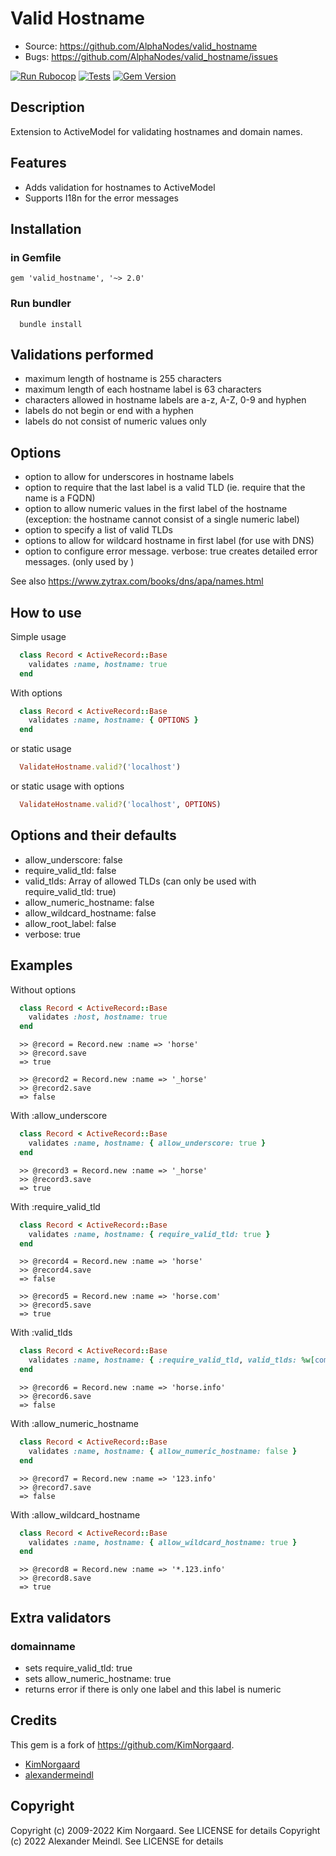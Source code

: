 # Valid Hostname

* Source: <https://github.com/AlphaNodes/valid_hostname>
* Bugs:   <https://github.com/AlphaNodes/valid_hostname/issues>

[![Run Rubocop](https://github.com/AlphaNodes/valid_hostname/actions/workflows/rubocop.yml/badge.svg)](https://github.com/AlphaNodes/valid_hostname/actions/workflows/rubocop.yml) [![Tests](https://github.com/AlphaNodes/valid_hostname/actions/workflows/tests.yml/badge.svg)](https://github.com/AlphaNodes/valid_hostname/actions/workflows/tests.yml) [![Gem Version](https://badge.fury.io/rb/valid_hostname.png)](http://badge.fury.io/rb/valid_hostname)

## Description

Extension to ActiveModel for validating hostnames and domain names.

## Features

* Adds validation for hostnames to ActiveModel
* Supports I18n for the error messages

## Installation

### in Gemfile

```Gemfile
gem 'valid_hostname', '~> 2.0'
```

### Run bundler

```shell
  bundle install
```

## Validations performed

* maximum length of hostname is 255 characters
* maximum length of each hostname label is 63 characters
* characters allowed in hostname labels are a-z, A-Z, 0-9 and hyphen
* labels do not begin or end with a hyphen
* labels do not consist of numeric values only

## Options

* option to allow for underscores in hostname labels
* option to require that the last label is a valid TLD (ie. require that the name is a FQDN)
* option to allow numeric values in the first label of the hostname (exception: the hostname cannot consist of a single numeric label)
* option to specify a list of valid TLDs
* options to allow for wildcard hostname in first label (for use with DNS)
* option to configure error message. verbose: true creates detailed error messages. (only used by )

See also <https://www.zytrax.com/books/dns/apa/names.html>

## How to use

Simple usage

```ruby
  class Record < ActiveRecord::Base
    validates :name, hostname: true
  end
```

With options

```ruby
  class Record < ActiveRecord::Base
    validates :name, hostname: { OPTIONS }
  end
```

or static usage

```ruby
  ValidateHostname.valid?('localhost')
```

or static usage with options

```ruby
  ValidateHostname.valid?('localhost', OPTIONS)
```

## Options and their defaults

* allow_underscore: false
* require_valid_tld: false
* valid_tlds: Array of allowed TLDs (can only be used with require_valid_tld: true)
* allow_numeric_hostname: false
* allow_wildcard_hostname: false
* allow_root_label: false
* verbose: true

## Examples

Without options

```ruby
  class Record < ActiveRecord::Base
    validates :host, hostname: true
  end
```

```result
  >> @record = Record.new :name => 'horse'
  >> @record.save
  => true
```

```result
  >> @record2 = Record.new :name => '_horse'
  >> @record2.save
  => false
```

With :allow_underscore

```ruby
  class Record < ActiveRecord::Base
    validates :name, hostname: { allow_underscore: true }
  end
```

```result
  >> @record3 = Record.new :name => '_horse'
  >> @record3.save
  => true
```

With :require_valid_tld

```ruby
  class Record < ActiveRecord::Base
    validates :name, hostname: { require_valid_tld: true }
  end
```

```result
  >> @record4 = Record.new :name => 'horse'
  >> @record4.save
  => false
```

```result
  >> @record5 = Record.new :name => 'horse.com'
  >> @record5.save
  => true
```

With :valid_tlds

```ruby
  class Record < ActiveRecord::Base
    validates :name, hostname: { :require_valid_tld, valid_tlds: %w[com org net] }
  end
```

```result
  >> @record6 = Record.new :name => 'horse.info'
  >> @record6.save
  => false
```

With :allow_numeric_hostname

```ruby
  class Record < ActiveRecord::Base
    validates :name, hostname: { allow_numeric_hostname: false }
  end
```

```result
  >> @record7 = Record.new :name => '123.info'
  >> @record7.save
  => false
```

With :allow_wildcard_hostname

```ruby
  class Record < ActiveRecord::Base
    validates :name, hostname: { allow_wildcard_hostname: true }
  end
```

```result
  >> @record8 = Record.new :name => '*.123.info'
  >> @record8.save
  => true
```

## Extra validators

### domainname

* sets require_valid_tld: true
* sets allow_numeric_hostname: true
* returns error if there is only one label and this label is numeric

## Credits

This gem is a fork of <https://github.com/KimNorgaard>.

* [KimNorgaard](https://github.com/KimNorgaard)
* [alexandermeindl](https://github.com/alexandermeindl/awesome-redmine)

## Copyright

Copyright (c) 2009-2022 Kim Norgaard. See LICENSE for details
Copyright (c) 2022 Alexander Meindl. See LICENSE for details
